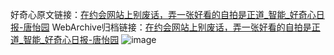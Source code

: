 好奇心原文链接：[在约会网站上别废话，弄一张好看的自拍是正道_智能_好奇心日报-唐怡园](https://www.qdaily.com/articles/3439.html)
WebArchive归档链接：[在约会网站上别废话，弄一张好看的自拍是正道_智能_好奇心日报-唐怡园](http://web.archive.org/web/20190623152220/https://www.qdaily.com/articles/3439.html)
![image](http://ww3.sinaimg.cn/large/007d5XDply1g3vavv8vr7j30u03f3e81)